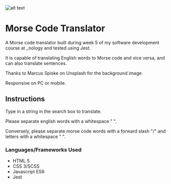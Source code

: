 ﻿![alt text](./assets/images/readme\_head.png)

# Morse Code Translator

A Morse code translator built during week 5 of my software development course at \_nology and tested using Jest. 

It is capable of translating English words to Morse code and vice versa, and can also translate sentences.  
 
Thanks to Marcus Spiske on Unsplash for the background image.

Responsive on PC or mobile.

## Instructions

Type in a string in the search box to translate. 

Please separate english words with a whitespace " ". 

Conversely, please separate morse code words with a forward slash "/" and letters with a whitespace " ". 

### Languages/Frameworks Used

* HTML 5
* CSS 3/SCSS
* Javascript ES6
* Jest 
